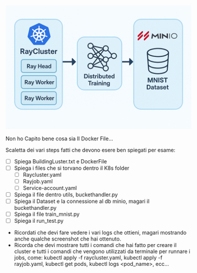 ![Logo del progetto](./img/img.png) 

Non ho Capito bene cosa sia Il Docker File...


Scaletta dei vari steps fatti che devono esere ben spiegati per esame:
- [ ] Spiega BuildingLuster.txt e DockerFile
- [ ] Spiega i files che si torvano dentro il K8s folder
    - [ ] Raycluster.yaml
    - [ ] Rayjob.yaml
    - [ ] Service-account.yaml
- [ ] Spiega il file dentro utils, buckethandler.py
- [ ] Spiega il Dataset e la connessione al db minio, magari il buckethandler.py
- [ ] Spiega il file train_mnist.py
- [ ] Spiega il run_test.py

- Ricordati che devi fare vedere i vari logs che ottieni, magari mostrando anche qualche screenshot che hai ottenuto. 
- Ricorda che devi mostrare tutti i comandi che hai fatto per creare il cluster e tutti i comandi che vengono utilizzati da terminale per runnare i jobs, come: kubectl apply -f raycluster.yaml, kubectl apply -f rayjob.yaml, kubectl get pods, kubectl logs <pod_name>, ecc...


